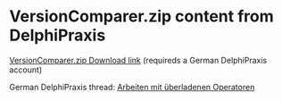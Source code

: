 # VersionComparer.zip content from DelphiPraxis

[VersionComparer.zip Download link](https://www.delphipraxis.net/attachments/51788d1573122467-arbeiten-mit-ueberladenen-operatoren-versioncomparer.zip) (requireds a German DelphiPraxis account)

German DelphiPraxis thread: [Arbeiten mit überladenen Operatoren](https://www.delphipraxis.net/202469-arbeiten-mit-ueberladenen-operatoren.html)
